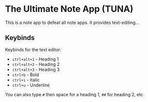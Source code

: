 # The Ultimate Note App (TUNA)

This is a note app to defeat all note apps. It provides text-editing...

## Keybinds

Keybinds for the text editor:
- `ctrl+alt+1` - Heading 1
- `ctrl+alt+2` - Heading 2
- `ctrl+alt+3` - Heading 3 
- `ctrl+b` - Bold 
- `ctrl+i` - Italic 
- `ctrl+u` - Underline 

You can also type `#` then space for a heading 1, `##` for heading 2, etc

